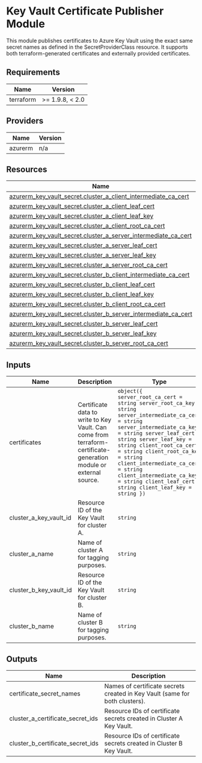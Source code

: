 <!-- BEGIN_TF_DOCS -->
<!-- markdown-table-prettify-ignore-start -->
# Key Vault Certificate Publisher Module

This module publishes certificates to Azure Key Vault using the exact same secret names
as defined in the SecretProviderClass resource. It supports both terraform-generated
certificates and externally provided certificates.

## Requirements

| Name | Version |
|------|---------|
| terraform | >= 1.9.8, < 2.0 |

## Providers

| Name | Version |
|------|---------|
| azurerm | n/a |

## Resources

| Name | Type |
|------|------|
| [azurerm_key_vault_secret.cluster_a_client_intermediate_ca_cert](https://registry.terraform.io/providers/hashicorp/azurerm/latest/docs/resources/key_vault_secret) | resource |
| [azurerm_key_vault_secret.cluster_a_client_leaf_cert](https://registry.terraform.io/providers/hashicorp/azurerm/latest/docs/resources/key_vault_secret) | resource |
| [azurerm_key_vault_secret.cluster_a_client_leaf_key](https://registry.terraform.io/providers/hashicorp/azurerm/latest/docs/resources/key_vault_secret) | resource |
| [azurerm_key_vault_secret.cluster_a_client_root_ca_cert](https://registry.terraform.io/providers/hashicorp/azurerm/latest/docs/resources/key_vault_secret) | resource |
| [azurerm_key_vault_secret.cluster_a_server_intermediate_ca_cert](https://registry.terraform.io/providers/hashicorp/azurerm/latest/docs/resources/key_vault_secret) | resource |
| [azurerm_key_vault_secret.cluster_a_server_leaf_cert](https://registry.terraform.io/providers/hashicorp/azurerm/latest/docs/resources/key_vault_secret) | resource |
| [azurerm_key_vault_secret.cluster_a_server_leaf_key](https://registry.terraform.io/providers/hashicorp/azurerm/latest/docs/resources/key_vault_secret) | resource |
| [azurerm_key_vault_secret.cluster_a_server_root_ca_cert](https://registry.terraform.io/providers/hashicorp/azurerm/latest/docs/resources/key_vault_secret) | resource |
| [azurerm_key_vault_secret.cluster_b_client_intermediate_ca_cert](https://registry.terraform.io/providers/hashicorp/azurerm/latest/docs/resources/key_vault_secret) | resource |
| [azurerm_key_vault_secret.cluster_b_client_leaf_cert](https://registry.terraform.io/providers/hashicorp/azurerm/latest/docs/resources/key_vault_secret) | resource |
| [azurerm_key_vault_secret.cluster_b_client_leaf_key](https://registry.terraform.io/providers/hashicorp/azurerm/latest/docs/resources/key_vault_secret) | resource |
| [azurerm_key_vault_secret.cluster_b_client_root_ca_cert](https://registry.terraform.io/providers/hashicorp/azurerm/latest/docs/resources/key_vault_secret) | resource |
| [azurerm_key_vault_secret.cluster_b_server_intermediate_ca_cert](https://registry.terraform.io/providers/hashicorp/azurerm/latest/docs/resources/key_vault_secret) | resource |
| [azurerm_key_vault_secret.cluster_b_server_leaf_cert](https://registry.terraform.io/providers/hashicorp/azurerm/latest/docs/resources/key_vault_secret) | resource |
| [azurerm_key_vault_secret.cluster_b_server_leaf_key](https://registry.terraform.io/providers/hashicorp/azurerm/latest/docs/resources/key_vault_secret) | resource |
| [azurerm_key_vault_secret.cluster_b_server_root_ca_cert](https://registry.terraform.io/providers/hashicorp/azurerm/latest/docs/resources/key_vault_secret) | resource |

## Inputs

| Name | Description | Type | Default | Required |
|------|-------------|------|---------|:--------:|
| certificates | Certificate data to write to Key Vault. Can come from terraform-certificate-generation module or external source. | ```object({ server_root_ca_cert = string server_root_ca_key = string server_intermediate_ca_cert = string server_intermediate_ca_key = string server_leaf_cert = string server_leaf_key = string client_root_ca_cert = string client_root_ca_key = string client_intermediate_ca_cert = string client_intermediate_ca_key = string client_leaf_cert = string client_leaf_key = string })``` | n/a | yes |
| cluster\_a\_key\_vault\_id | Resource ID of the Key Vault for cluster A. | `string` | n/a | yes |
| cluster\_a\_name | Name of cluster A for tagging purposes. | `string` | n/a | yes |
| cluster\_b\_key\_vault\_id | Resource ID of the Key Vault for cluster B. | `string` | n/a | yes |
| cluster\_b\_name | Name of cluster B for tagging purposes. | `string` | n/a | yes |

## Outputs

| Name | Description |
|------|-------------|
| certificate\_secret\_names | Names of certificate secrets created in Key Vault (same for both clusters). |
| cluster\_a\_certificate\_secret\_ids | Resource IDs of certificate secrets created in Cluster A Key Vault. |
| cluster\_b\_certificate\_secret\_ids | Resource IDs of certificate secrets created in Cluster B Key Vault. |
<!-- markdown-table-prettify-ignore-end -->
<!-- END_TF_DOCS -->
